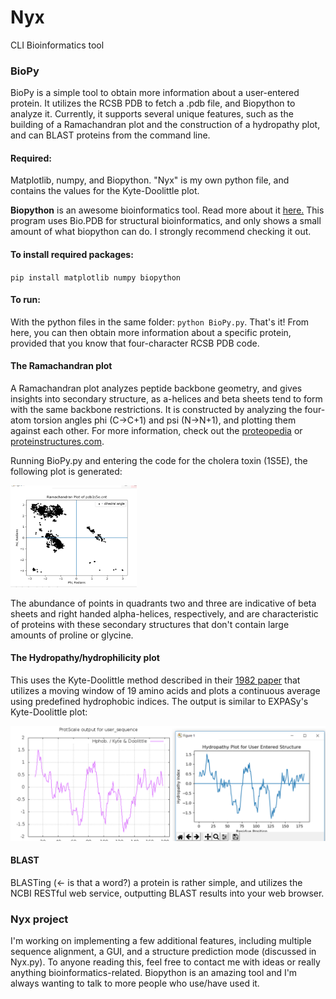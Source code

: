 # Nyx
CLI Bioinformatics tool

### BioPy 
BioPy is a simple tool to obtain more information about a user-entered protein. It utilizes the RCSB PDB to fetch a .pdb file, and Biopython to analyze it. Currently, it supports several unique features, such as the building of a Ramachandran plot and the construction of a hydropathy plot, and can BLAST proteins from the command line.

#### Required: 
Matplotlib, numpy, and Biopython. "Nyx" is my own python file, and contains the values for the Kyte-Doolittle plot.


**Biopython** is an awesome bioinformatics tool. Read more about it [here.] This program uses Bio.PDB for structural bioinformatics, and only shows a small amount of what biopython can do. I strongly recommend checking it out. 

[here.]: https://biopython.org/wiki/Documentation

#### To install required packages: 
`pip install matplotlib numpy biopython`
#### To run:
With the python files in the same folder: `python BioPy.py`. That's it! From here, you can then obtain more information about a specific protein, provided that you know that four-character RCSB PDB code. 

#### The Ramachandran plot
A Ramachandran plot analyzes peptide backbone geometry, and gives insights into secondary structure, as a-helices and beta sheets tend to form with the same backbone restrictions. It is constructed by analyzing the four-atom torsion angles phi (C->C+1) and psi (N->N+1), and plotting them against each other. For more information, check out the [proteopedia] or [proteinstructures.com].

Running BioPy.py and entering the code for the cholera toxin (1S5E), the following plot is generated: 

<img src="ramachandranExample.PNG" width="40%">

The abundance of points in quadrants two and three are indicative of beta sheets and right handed alpha-helices, respectively, and are characteristic of proteins with these secondary structures that don't contain large amounts of proline or glycine. 

#### The Hydropathy/hydrophilicity plot
This uses the Kyte-Doolittle method described in their [1982 paper] that utilizes a moving window of 19 amino acids and plots a continuous average using predefined hydrophobic indices. The output is similar to EXPASy's Kyte-Doolittle plot:

<img src="hydrop.PNG">

#### BLAST
BLASTing (<- is that a word?) a protein is rather simple, and utilizes the NCBI RESTful web service, outputting BLAST results into your web browser.

### Nyx project
I'm working on implementing a few additional features, including multiple sequence alignment, a GUI, and a structure prediction mode (discussed in Nyx.py). To anyone reading this, feel free to contact me with ideas or really anything bioinformatics-related. Biopython is an amazing tool and I'm always wanting to talk to more people who use/have used it.

[proteopedia]: https://proteopedia.org/wiki/index.php/Phi_and_Psi_Angles
[proteinstructures.com]: https://proteinstructures.com/Structure/Structure/Ramachandran-plot.html
[1982 paper]: https://www.sciencedirect.com/science/article/pii/0022283682905150?via%3Dihub
